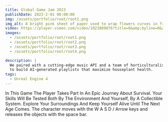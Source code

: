 ```yaml
---
title: Global Game Jam 2023
publishDate: 2023-2-01 00:00:00
img: /assets/portfolio/root/root1.png
img_alt: A bright pink sheet of paper used to wrap flowers curves in front of rich blue background
video: https://player.vimeo.com/video/1023089076?title=0&amp;byline=0&amp;portrait=0&amp;badge=0&amp;autopause=0&amp;player_id=0&amp;app_id=58479
images:
  - /assets/portfolio/root/root1.png
  - /assets/portfolio/root/root2.png
  - /assets/portfolio/root/root3.png
  - /assets/portfolio/root/root4.png

description: |
  We paired with a cutting-edge music API and a team of horticulturalists
  to build AI-generated playlists that maximize houseplant health.
tags:
  - Unreal Engine 4
---
```


In This Game The Player Takes Part In An Epic Journey About Survival. Your Skills Will Be Tested Both By The Environment And Yourself, By A Collectible System. Explore Your Surroundings And Keep Yourself Alive Until The Next Age Comes. The character moves with the W A S D / Arrow keys and releases the objects with the space bar.